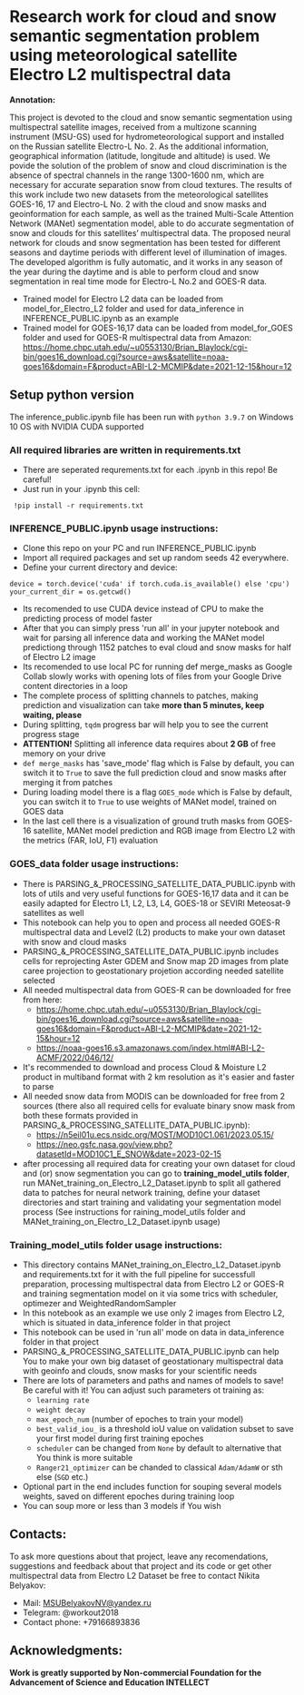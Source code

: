 # Research work for cloud and snow semantic segmentation problem using meteorological satellite Electro L2 multispectral data #

**Annotation:**

This project is devoted to the cloud and snow semantic segmentation using multispectral satellite images, received from a multizone scanning instrument (MSU-GS) used for hydrometeorological support and installed on the Russian satellite Electro-L No. 2. As the additional information, geographical information (latitude, longitude and altitude) is used. We povide the solution of the problem of snow and cloud discrimination is the absence of spectral channels in the range 1300-1600 nm, which are necessary for accurate separation snow from cloud textures. The results of this work include two new datasets from the meteorological satellites GOES-16, 17 and Electro-L No. 2 with the cloud and snow masks and geoinformation for each sample, as well as the trained Multi-Scale Attention Network (MANet) segmentation model, able to do accurate segmentation of snow and clouds for this satellites’ multispectral data. The proposed  neural network for clouds and snow segmentation has been tested for different seasons and daytime periods with different level of illumination of images. The developed algorithm is fully automatic, and it works in any season of the year during the daytime and is able to perform cloud and snow segmentation in real time mode for Electro-L No.2 and GOES-R data.

- Trained model for Electro L2 data can be loaded from model_for_Electro_L2 folder and used for data_inference in INFERENCE_PUBLIC.ipynb as an example
- Trained model for GOES-16,17 data can be loaded from model_for_GOES folder and used for GOES-R multispectral data from Amazon: https://home.chpc.utah.edu/~u0553130/Brian_Blaylock/cgi-bin/goes16_download.cgi?source=aws&satellite=noaa-goes16&domain=F&product=ABI-L2-MCMIP&date=2021-12-15&hour=12

## Setup python version
The inference_public.ipynb file has been run with `python 3.9.7` on Windows 10 OS with NVIDIA CUDA supported 

### All required libraries are written in requirements.txt
- There are seperated requrements.txt for each .ipynb in this repo! Be careful!
- Just run in your .ipynb this cell:
```
 !pip install -r requirements.txt
```
### INFERENCE_PUBLIC.ipynb usage instructions:

- Clone this repo on your PC and run INFERENCE_PUBLIC.ipynb
- Import all required packages and set up random seeds 42 everywhere.
- Define your current directory and device: 
```
device = torch.device('cuda' if torch.cuda.is_available() else 'cpu')
your_current_dir = os.getcwd()
```
- Its recomended to use CUDA device instead of CPU to make the predicting process of model faster
- After that you can simply press 'run all' in your jupyter notebook and wait for parsing all inference data and working the MANet model predictiong through 1152 patches to eval cloud and snow masks for half of Electro L2 image
- Its recomended to use local PC for running def merge_masks as Google Collab slowly works with opening lots of files from your Google Drive content directories in a loop
- The complete process of splitting channels to patches, making prediction and visualization can take **more than 5 minutes, keep waiting, please**
- During splitting, `tqdm` progress bar will help you to see the current progress stage 
- **ATTENTION!** Splitting all inference data requires about **2 GB** of free memory on your drive
- `def merge_masks` has 'save_mode' flag which is False by default, you can switch it to `True` to save the full prediction cloud and snow masks after merging it from patches
- During loading model there is a flag `GOES_mode` which is False by default, you can switch it to `True` to use weights of MANet model, trained on GOES data
- In the last cell there is a visualization of ground truth masks from GOES-16 satellite, MANet model prediction and RGB image from Electro L2 with the metrics (FAR, IoU, F1) evaluation

### GOES_data folder usage instructions:

- There is PARSING_&_PROCESSING_SATELLITE_DATA_PUBLIC.ipynb with lots of utils and very useful functions for GOES-16,17 data and it can be easily adapted for Electro L1, L2, L3, L4, GOES-18 or SEVIRI Meteosat-9 satellites as well
- This notebook can help you to open and process all needed GOES-R multispectral data and Level2 (L2) products to make your own dataset with snow and cloud masks
- PARSING_&_PROCESSING_SATELLITE_DATA_PUBLIC.ipynb includes cells for reprojecting Aster GDEM and Snow map 2D images from plate caree projection to geostationary projetion according needed satellite selected
- All needed multispectral data from GOES-R can be downloaded for free from here:
   - https://home.chpc.utah.edu/~u0553130/Brian_Blaylock/cgi-bin/goes16_download.cgi?source=aws&satellite=noaa-goes16&domain=F&product=ABI-L2-MCMIP&date=2021-12-15&hour=12
   - https://noaa-goes16.s3.amazonaws.com/index.html#ABI-L2-ACMF/2022/046/12/
- It's recommended to download and process Cloud & Moisture L2 product in multiband format with 2 km resolution as it's easier and faster to parse
- All needed snow data from MODIS can be downloaded for free from 2 sources (there also all required cells for evaluate binary snow mask from both these formats provided in PARSING_&_PROCESSING_SATELLITE_DATA_PUBLIC.ipynb):
  - https://n5eil01u.ecs.nsidc.org/MOST/MOD10C1.061/2023.05.15/
  - https://neo.gsfc.nasa.gov/view.php?datasetId=MOD10C1_E_SNOW&date=2023-02-15
- after processing all required data for creating your own dataset for cloud and (or) snow segmentation you can go to **training_model_utils folder**, run MANet_training_on_Electro_L2_Dataset.ipynb to split all gathered data to patches for neural network training, define your dataset directories and start training and validating your segmentation model process (See instructions for raining_model_utils folder and MANet_training_on_Electro_L2_Dataset.ipynb usage)

### Training_model_utils folder usage instructions:

- This directory contains MANet_training_on_Electro_L2_Dataset.ipynb and requirements.txt for it with the full pipeline for successfull preparation, processing multispectral data from Electro L2 or GOES-R and training segmentation model on it via some trics with scheduler, optimezer and WeightedRandomSampler
- In this notebook as an example we use only 2 images from Electro L2, which is situated in data_inference folder in that project
- This notebook can be used in 'run all' mode on data in data_inference folder in that project
- PARSING_&_PROCESSING_SATELLITE_DATA_PUBLIC.ipynb can help You to make your own big dataset of geostationary multispectral data with geoinfo and clouds, snow masks for your scientific needs
- There are lots of parameters and paths and names of models to save! Be careful with it! You can  adjust such parameters ot training as:
  - `learning rate`
  - `weight decay`
  - `max_epoch_num` (number of epoches to train your model)
  - `best_valid_iou_` is a threshold ioU value on validation subset to save your first model during first training epoches
  - `scheduler` can be changed from `None` by default to alternative that You think is more suitable
  - `Ranger21_optimizer` can be chanded to classical `Adam/AdamW` or sth else (`SGD` etc.)
- Optional part in the end includes function for souping several models weights, saved on different epoches during training loop
- You can soup more or less than 3 models if You wish

## Contacts:

To ask more questions about that project, leave any recomendations, suggestions and feedback about that project and its code or get other multispectral data from Electro L2 Dataset be free to contact Nikita Belyakov:
- Mail: MSUBelyakovNV@yandex.ru
- Telegram: @workout2018
- Contact phone: +79166893836

## Acknowledgments:

**Work is greatly supported by Non-commercial Foundation for the Advancement of Science and Education INTELLECT**


